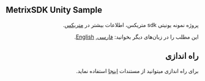 ## MetrixSDK Unity Sample

<div dir="rtl">
  
  پروژه نمونه یونیتی sdk متریکس، اطلاعات بیشتر در [متریکس](https://metrix.ir).
  
این مطلب را در زبان‌های دیگر بخوانید: [فارسی](README.md), [English](README.en.md).

<h2>راه اندازی</h2>

برای راه اندازی میتوانید از مستندات [اینجا](https://metrix.ir/docs/sdk/unity) استفاده نماید. 

</div>
